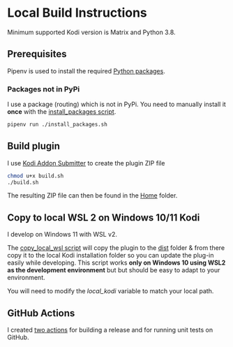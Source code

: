 # Local Build Instructions

Minimum supported Kodi version is Matrix and Python 3.8.

## Prerequisites

Pipenv is used to install the required [Python packages](../Pipfile).

### Packages not in PyPi

I use a package (routing) which is not in PyPi. You need to manually install it **once** with the [install_packages script](./install_packages.sh).

```bash
pipenv run ./install_packages.sh
```

## Build plugin

I use [Kodi Addon Submitter](https://github.com/xbmc/kodi-addon-submitter) to create the plugin ZIP file

```bash
chmod u+x build.sh
./build.sh
```

The resulting ZIP file can then be found in the [Home](..) folder.

## Copy to local WSL 2 on Windows 10/11 Kodi

I develop on Windows 11 with WSL v2.

The [copy_local_wsl script](./copy_local_wsl.sh) will copy the plugin to the [dist](./dist) folder & from there copy it to the local Kodi installation folder so you can update the plug-in easily while developing. This script works **only on Windows 10 using WSL2 as the development environment** but but should be easy to adapt to your environment.

You will need to modify the *local_kodi* variable to match your local path.

## GitHub Actions

I created [two actions](../.github) for building a release and for running unit tests on GitHub.
